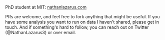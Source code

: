 PhD student at MIT: [nathanlazarus.com](https://www.nathanlazarus.com/)

PRs are welcome, and feel free to fork anything that might be useful. If you have some analysis you want to run on data I haven't shared, please get in touch. And if something's hard to follow, you can reach out on Twitter (@NathanLazarus3) or over email.
